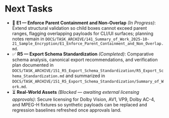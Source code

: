 # Next Tasks

- 🚧 **E1 — Enforce Parent Containment and Non-Overlap** _(In Progress)_: Extend structural validation so child boxes cannot exceed parent ranges, flagging overlapping payloads for CLI/UI surfaces; planning notes remain in `DOCS/TASK_ARCHIVE/141_Summary_of_Work_2025-10-21_Sample_Encryption/E1_Enforce_Parent_Containment_and_Non_Overlap.md`.
- ✅ **R5 — Export Schema Standardization** _(Completed)_: Comparative schema analysis, canonical export recommendations, and verification plan documented in `DOCS/TASK_ARCHIVE/151_R5_Export_Schema_Standardization/R5_Export_Schema_Standardization.md` and summarized in `DOCS/TASK_ARCHIVE/151_R5_Export_Schema_Standardization/Summary_of_Work.md`.
- ⏳ **Real-World Assets** _(Blocked — awaiting external licensing approvals)_: Secure licensing for Dolby Vision, AV1, VP9, Dolby AC-4, and MPEG-H fixtures so synthetic payloads can be replaced and regression baselines refreshed once approvals land.
